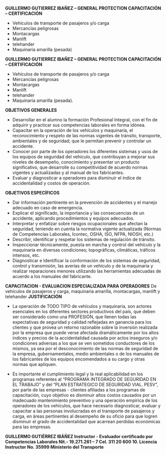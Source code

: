 

**GUILLERMO GUTIERREZ IBAÑEZ – GENERAL PROTECTION
CAPACITACIÓN – CERTIFICACIÓN**

* Vehículos de transporte de pasajeros y/o carga
* Mercancías peligrosas
* Montacargas
* Manlift
* telehander
* Maquinaria amarilla (pesada)
                       

**GUILLERMO GUTIERREZ IBAÑEZ – GENERAL PROTECTION
CAPACITACIÓN – CERTIFICACIÓN**

* Vehículos de transporte de pasajeros y/o carga
* Mercancías peligrosas
* Montacargas
* Manlift
* telehander
* Maquinaria amarilla (pesada).

**OBJETIVOS GENERALES**


*  Desarrollar en el alumno la formación Profesional Integral, con el fin de adquirir y practicar sus competencias laborales en forma idónea. 
*  Capacitar en la operación de los vehículos y maquinaría, el reconocimiento y respeto de las normas vigentes de tránsito, transporte, ambientales y de seguridad; que le permitan prevenir y controlar un accidente. 
*  Conocer por parte de los operadores los diferentes sistemas y usos de los equipos de seguridad del vehículo, que contribuyan a mejorar sus niveles de desempeño, conocimiento y presentar un producto significativo, que desarrolle su competitividad de acuerdo normas vigentes y actualizadas y al manual de los fabricantes.
*   Evaluar y diagnosticar a operadores para disminuir el índice de accidentalidad y costos de operación.


 **OBJETIVOS ESPECÍFICOS**

* Dar información pertinente en la prevención de accidentes y el manejo adecuado en caso de emergencia.
* Explicar el significado, la importancia y las consecuencias de un accidente, aplicando procedimientos y equipos adecuados.
* Interpretar y enfatizar sobre riesgos ocupacionales que afectan la seguridad, teniendo en cuenta la normativa vigente actualizada (Normas de Competencias Laborales, Icontec, OSHA, ISO, NFPA, NIOSH, etc.)
* Describir, identificar y respetar los sistemas de regulación de tránsito. 
* Inspeccionar técnicamente, puesta en marcha y control del vehículo y la maquinaria en diversas condiciones; topográficas, climáticas, tráficos intensos, etc.
* Diagnosticar e Identificar la conformación de los sistemas de seguridad, control y transmisión, las averías de un vehículo y de la maquinaria y realizar reparaciones menores utilizando las herramientas adecuadas de acuerdo a los manuales del fabricante.
                                                                                                                                                                                                                                                                                                                                                                                                                                                                                                                                                                                                                                                                                                                                                                                                                                                                                                                                                                                                                                                                                                                                                                                                                                                                                                                                             
 **CAPACITACION - EVALUACION
 ESPECIALIZADA PARA OPERADORES**
 De vehículos de pasajeros y carga, maquinaria amarilla, montacargas, manlift y telehander
**JUSTIFICACIÓN**

* La  operación de TODO TIPO de vehículos y maquinaria, son actores esenciales en los diferentes sectores productivos del país, que deben ser considerado como una PROFESIÓN, que llenen todas las expectativas de seguridad y calidad reflejadas en ganancia para los clientes y que provea un retorno razonable sobre la inversión realizada por la empresa que puede verse afectada dramáticamente por los altos índices y precios de la  accidentalidad causada por actos inseguros y/o condiciones adversas a los que se ven sometidos conductores de los mismos, ya sea por el desconocimiento de las normas de seguridad de la empresa, gubernamentales, medio ambientales o de los manuales de los fabricantes de los equipos encomendados a su cargo y otras normas que apliquen.
 
* Es importante el cumplimiento legal y la real aplicabilidad en los programas referentes al “PROGRAMA INTEGRADO DE SEGURIDAD EN EL TRABAJO” y del “PLAN ESTRATEGICO DE SEGURIDAD VIAL. PESV”, por parte de las empresas - clientes afiliadas a los programas de capacitación, cuyo objetivo es disminuir altos costos causados por un inadecuado mantenimiento preventivo y una operación empírica de los operadores de los vehículos, que hace necesario diagnosticar, evaluar y capacitar a las personas involucradas en el transporte de pasajeros y carga, en áreas pertinentes al desempeño de su oficio para que logren disminuir el grado de accidentalidad que  acarrean perdidas económicas para las empresas.

**GUILLERMO GUTIÉRREZ IBÁÑEZ
Instructor - Evaluador 
certificado por Competencias Laborales
Nit.- 19.271.261 – 7
Cel.  311 20 600 10.
Licencia Instructor No. 35999
Ministerio del Transporte**








